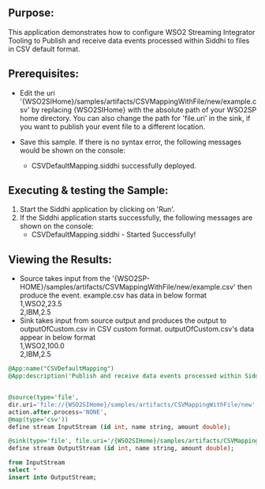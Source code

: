 
## Purpose:
This application demonstrates how to configure WSO2 Streaming Integrator Tooling to Publish and receive data events processed within Siddhi to files in CSV default format.

## Prerequisites:
* Edit the uri '{WSO2SIHome}/samples/artifacts/CSVMappingWithFile/new/example.csv' by replacing {WSO2SIHome} with the absolute path of your WSO2SP home directory. You can also change the path for 'file.uri' in the sink, if you want to publish your event file to a different location.

* Save this sample. If there is no syntax error, the following messages would be shown on the console:
    - CSVDefaultMapping.siddhi successfully deployed.

## Executing & testing the Sample:
1. Start the Siddhi application by clicking on 'Run'.
2. If the Siddhi application starts successfully, the following messages are shown on the console:
    * CSVDefaultMapping.siddhi - Started Successfully!

## Viewing the Results:
* Source takes input from the '{WSO2SP-HOME}/samples/artifacts/CSVMappingWithFile/new/example.csv' then produce the event.
example.csv has data in below format<br/>
        1,WSO2,23.5<br/>
        2,IBM,2.5<br/>
* Sink takes input from source output and produces the output to outputOfCustom.csv in CSV custom format.
    outputOfCustom.csv's data appear in below format<br/>
        1,WSO2,100.0<br/>
        2,IBM,2.5<br/>
			

```sql
@App:name("CSVDefaultMapping")
@App:description('Publish and receive data events processed within Siddhi to files in CSV default format.')


@source(type='file',
dir.uri='file://{WSO2SIHome}/samples/artifacts/CSVMappingWithFile/new',
action.after.process='NONE',
@map(type='csv'))
define stream InputStream (id int, name string, amount double);

@sink(type='file', file.uri='/{WSO2SIHome}/samples/artifacts/CSVMappingWithFile/new/outputOfDefault.csv' , @map(type='csv'))
define stream OutputStream (id int, name string, amount double);

from InputStream
select *
insert into OutputStream;
```